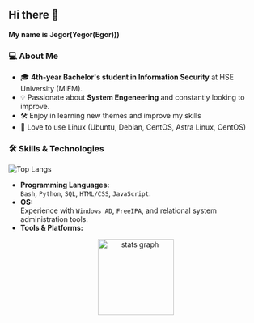 ## Hi there 👋


**My name is Jegor(Yegor(Egor)))**
### 💻 About Me
- 🎓 **4th-year Bachelor's student in Information Security** at HSE University (MIEM).
- 💡 Passionate about **System Engeneering** and constantly looking to improve.
- 🛠️ Enjoy in learning new themes and improve my skills
- 🔭 Love to use Linux (Ubuntu, Debian, CentOS, Astra Linux, CentOS)
  
### 🛠️ Skills & Technologies
![Top Langs](https://github-readme-stats.vercel.app/api/top-langs/?username=JegorCo&layout=compact&langs_count=10)
- **Programming Languages:**  
  `Bash`, `Python`, `SQL`, `HTML/CSS`, `JavaScript`.
- **OS:**  
  Experience with `Windows AD`, `FreeIPA`, and relational system administration tools.
- **Tools & Platforms:**  
<div align="center">
   <img src="https://skillicons.dev/icons?i=python,bash,ubuntu,debian,js,docker,vscode,ansible" height="150" alt="stats graph"  />
</div>
  

<!--
Here are some ideas to get you started:

- 🔭 I’m currently working on ...
- 🌱 I’m currently learning ...
- 👯 I’m looking to collaborate on ...
- 🤔 I’m looking for help with ...
- 💬 Ask me about ...
- 📫 How to reach me: ...
- 😄 Pronouns: ...
- ⚡ Fun fact: ...
-->

